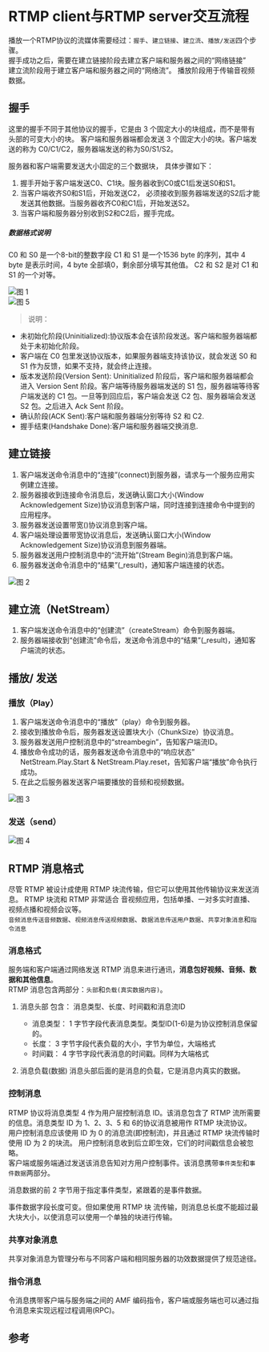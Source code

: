 # RTMP client与RTMP server交互流程

播放一个RTMP协议的流媒体需要经过：`握手`、`建立链接`、`建立流`、`播放/发送`四个步骤。  
握手成功之后，需要在建立链接阶段去建立客户端和服务器之间的“网络链接”  
建立流阶段用于建立客户端和服务器之间的“网络流”。
播放阶段用于传输音视频数据。


## 握手 
这里的握手不同于其他协议的握手，它是由 3 个固定大小的块组成，而不是带有头部的可变大小的块。  客户端和服务器端都会发送 3 个固定大小的块。客户端发送的称为 C0/C1/C2，服务器端发送的称为S0/S1/S2。  

服务器和客户端需要发送大小固定的三个数据块， 具体步骤如下： 

1. 握手开始于客户端发送C0、C1块。服务器收到C0或C1后发送S0和S1。
2. 当客户端收齐S0和S1后，开始发送C2， 必须接收到服务器端发送的S2后才能发送其他数据。当服务器收齐C0和C1后，开始发送S2。
3. 当客户端和服务器分别收到S2和C2后，握手完成。


##### 数据格式说明
C0 和 S0 是一个8-bit的整数字段
C1 和 S1 是一个1536 byte 的序列，其中 4 byte 是表示时间，4 byte 全部填0，剩余部分填写其他值。
C2 和 S2 是对 C1 和 S1 的一个对等。  


![图 1](images/44357981b866144adacb19c7d3b6e9aa3c5f0c12d9587c1bc050e2eee9b8b1ea.png)  
![图 5](images/6fc7e598b5acbc16bea7a01055c853d70a7d3d516ed15c1b43a59e01d2688d82.png)  

> 说明： 
* 未初始化阶段(Uninitialized):协议版本会在该阶段发送。客户端和服务器端都处于未初始化阶段。 
* 客户端在 C0 包里发送协议版本，如果服务器端支持该协议，就会发送 S0 和 S1 作为反馈，如果不支持，就会终止连接。  
* 版本发送阶段(Version Sent): Uninitialized 阶段后，客户端和服务器端都会进入 Version Sent 阶段。客户端等待服务器端发送的 S1 包，服务器端等待客户端发送的 C1 包。一旦等到回应后，客户端会发送 C2 包、服务器端会发送 S2 包。之后进入 Ack Sent 阶段。  
* 确认阶段(ACK Sent):客户端和服务器端分别等待 S2 和 C2.
* 握手结束(Handshake Done):客户端和服务器端交换消息.  




## 建立链接
1. 客户端发送命令消息中的“连接”(connect)到服务器，请求与一个服务应用实例建立连接。
2. 服务器接收到连接命令消息后，发送确认窗口大小(Window Acknowledgement Size)协议消息到客户端，同时连接到连接命令中提到的应用程序。  
3. 服务器发送设置带宽()协议消息到客户端。 
4. 客户端处理设置带宽协议消息后，发送确认窗口大小(Window Acknowledgement Size)协议消息到服务器端。 
5. 服务器发送用户控制消息中的“流开始”(Stream Begin)消息到客户端。 
6. 服务器发送命令消息中的“结果”(_result)，通知客户端连接的状态。  

![图 2](images/1090b292adba90345fa9c7ca2a91daa38301f5e35e81ced9ff06f5a251806646.png)  




## 建立流（NetStream）
1. 客户端发送命令消息中的“创建流”（createStream）命令到服务器端。
2. 服务器端接收到“创建流”命令后，发送命令消息中的“结果”(_result)，通知客户端流的状态。



## 播放/ 发送
### 播放（Play） 
1. 客户端发送命令消息中的“播放”（play）命令到服务器。
2. 接收到播放命令后，服务器发送设置块大小（ChunkSize）协议消息。
3. 服务器发送用户控制消息中的“streambegin”，告知客户端流ID。
4. 播放命令成功的话，服务器发送命令消息中的“响应状态” NetStream.Play.Start & NetStream.Play.reset，告知客户端“播放”命令执行成功。
5. 在此之后服务器发送客户端要播放的音频和视频数据。

![图 3](images/3ed8bfa676a197aa167e06204221e3b84049350ea033530e81bbbd3c1e7fdcfe.png)  


### 发送（send）
![图 4](images/ef6d8f0a5fb2d4bac86ab1534f203bed19dfe127df9f7884fe35226f79fefe6d.png)  








## RTMP 消息格式 
尽管 RTMP 被设计成使用 RTMP 块流传输，但它可以使用其他传输协议来发送消息。  RTMP 块流和 RTMP 非常适合 音视频应用，包括单播、一对多实时直播、视频点播和视频会议等。  
`音频消息传送音频数据`、`视频消息传送视频数据`、`数据消息传送用户数据`、`共享对象消息`和`指令消息`  


### 消息格式 
服务端和客户端通过网络发送 RTMP 消息来进行通讯，__消息包好视频、音频、数据和其他信息__。  
RTMP 消息包含两部分：`头部`和`负载(真实数据内容)`。  

1. 消息头部 
    包含： 消息类型、长度、时间戳和消息流ID
    * 消息类型： 1 字节字段代表消息类型。类型ID(1-6)是为协议控制消息保留的。 
    * 长度： 3 字节字段代表负载的大小，字节为单位，大端格式 
    * 时间戳： 4 字节字段代表消息的时间戳。同样为大端格式  


2. 消息负载(数据) 
    消息头部后面的是消息的负载，它是消息内真实的数据。  


### 控制消息
RTMP 协议将消息类型 4 作为用户层控制消息 ID。该消息包含了 RTMP 流所需要的信息。消息类型 ID 为 1、2、3、5 和 6的协议消息被用作 RTMP 块流协议。  
用户控制消息应该使用 ID 为 0 的消息流(即控制流)，并且通过 RTMP 块流传输时使用 ID 为 2 的块流。 用户控制消息收到后立即生效，它们的时间戳信息会被忽略。  
客户端或服务端通过发送该消息告知对方用户控制事件。该消息携带`事件类型`和`事件数据`两部分。  


消息数据的前 2 字节用于指定事件类型，紧跟着的是事件数据。  

事件数据字段长度可变。但如果使用 RTMP 块 流传输，则消息总长度不能超过最大块大小，以使消息可以使用一个单独的块进行传输。



### 共享对象消息 
共享对象消息为管理分布与不同客户端和相同服务器的功效数据提供了规范途径。


### 指令消息  
令消息携带客户端与服务端之间的 AMF 编码指令，客户端或服务端也可以通过指令消息来实现远程过程调用(RPC)。








## 参考 
[](http://lazybing.github.io/blog/2016/07/17/rtmp-protocol-standard/)